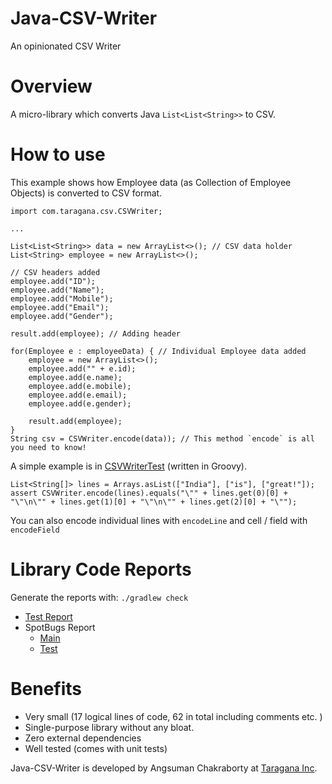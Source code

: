 # Java-CSV-Writer

An opinionated CSV Writer

# Overview

A micro-library which converts Java `List<List<String>>` to CSV.

# How to use

This example shows how Employee data (as Collection of Employee Objects) is converted to CSV format.

    import com.taragana.csv.CSVWriter;
    
    ...

    List<List<String>> data = new ArrayList<>(); // CSV data holder
    List<String> employee = new ArrayList<>();
    
    // CSV headers added
    employee.add("ID");
    employee.add("Name");
    employee.add("Mobile");
    employee.add("Email");
    employee.add("Gender");

    result.add(employee); // Adding header
    
    for(Employee e : employeeData) { // Individual Employee data added 
        employee = new ArrayList<>();        
        employee.add("" + e.id);
        employee.add(e.name);
        employee.add(e.mobile);
        employee.add(e.email);
        employee.add(e.gender);
            
        result.add(employee);
    }
    String csv = CSVWriter.encode(data)); // This method `encode` is all you need to know!

A simple example is in [CSVWriterTest](src/test/groovy/com/taragana/csv/CSVWriterTest.groovy) (written in Groovy).

    List<String[]> lines = Arrays.asList(["India"], ["is"], ["great!"]);
    assert CSVWriter.encode(lines).equals("\"" + lines.get(0)[0] + "\"\n\"" + lines.get(1)[0] + "\"\n\"" + lines.get(2)[0] + "\"");

You can also encode individual lines with `encodeLine` and cell / field with `encodeField`

# Library Code Reports

Generate the reports with:
`./gradlew check`

* [Test Report](build/reports/tests/test/index.html)
* SpotBugs Report
    * [Main](build/reports/spotbugs/main.html)
    * [Test](build/reports/spotbugs/test.html)

# Benefits

* Very small (17 logical lines of code, 62 in total including comments etc. )
* Single-purpose library without any bloat.
* Zero external dependencies
* Well tested (comes with unit tests)

Java-CSV-Writer is developed by Angsuman Chakraborty at [Taragana Inc](http://taragana.com).
